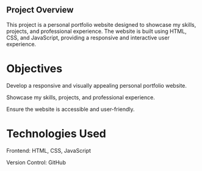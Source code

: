 ## Project Overview
This project is a personal portfolio website designed to showcase my skills, projects, and professional experience. The website is built using HTML, CSS, and JavaScript, providing a responsive and interactive user experience.

# Objectives
Develop a responsive and visually appealing personal portfolio website.

Showcase my skills, projects, and professional experience.

Ensure the website is accessible and user-friendly.

# Technologies Used
Frontend: HTML, CSS, JavaScript

Version Control: GitHub
